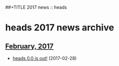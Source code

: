 ##+TITLE 2017 news :: heads

heads 2017 news archive
==========================

## [February, 2017](02/index.html)

* [heads 0.0 is out!](02/heads-is-out.html) (2017-02-28)
